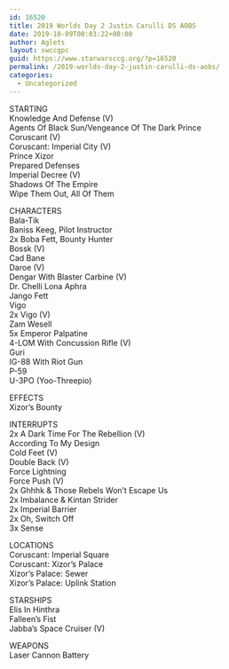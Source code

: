```yaml
---
id: 16520
title: 2019 Worlds Day 2 Justin Carulli DS AOBS
date: 2019-10-09T00:03:22+00:00
author: Aglets
layout: swccgpc
guid: https://www.starwarsccg.org/?p=16520
permalink: /2019-worlds-day-2-justin-carulli-ds-aobs/
categories:
  - Uncategorized
---
```

STARTING  
Knowledge And Defense (V)  
Agents Of Black Sun/Vengeance Of The Dark Prince  
Coruscant (V)  
Coruscant: Imperial City (V)  
Prince Xizor  
Prepared Defenses  
Imperial Decree (V)  
Shadows Of The Empire  
Wipe Them Out, All Of Them

CHARACTERS  
Bala-Tik  
Baniss Keeg, Pilot Instructor  
2x Boba Fett, Bounty Hunter  
Bossk (V)  
Cad Bane  
Daroe (V)  
Dengar With Blaster Carbine (V)  
Dr. Chelli Lona Aphra  
Jango Fett  
Vigo  
2x Vigo (V)  
Zam Wesell  
5x Emperor Palpatine  
4-LOM With Concussion Rifle (V)  
Guri  
IG-88 With Riot Gun  
P-59  
U-3PO (Yoo-Threepio)

EFFECTS  
Xizor’s Bounty

INTERRUPTS  
2x A Dark Time For The Rebellion (V)  
According To My Design  
Cold Feet (V)  
Double Back (V)  
Force Lightning  
Force Push (V)  
2x Ghhhk & Those Rebels Won’t Escape Us  
2x Imbalance & Kintan Strider  
2x Imperial Barrier  
2x Oh, Switch Off  
3x Sense

LOCATIONS  
Coruscant: Imperial Square  
Coruscant: Xizor’s Palace  
Xizor’s Palace: Sewer  
Xizor’s Palace: Uplink Station

STARSHIPS  
Elis In Hinthra  
Falleen’s Fist  
Jabba’s Space Cruiser (V)

WEAPONS  
Laser Cannon Battery